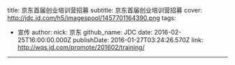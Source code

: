 title: 京东首届创业培训营招募
subtitle: 京东首届创业培训营招募
cover: http://jdc.jd.com/h5/imagespool/1457701164390.png
tags:
  - 宣传
author:
  nick: 京东
  github_name: JDC
date: 2016-02-25T16:00:00.000Z
publishDate: 2016-01-27T03:24:26.570Z
link: http://wqs.jd.com/promote/201602/training/
---